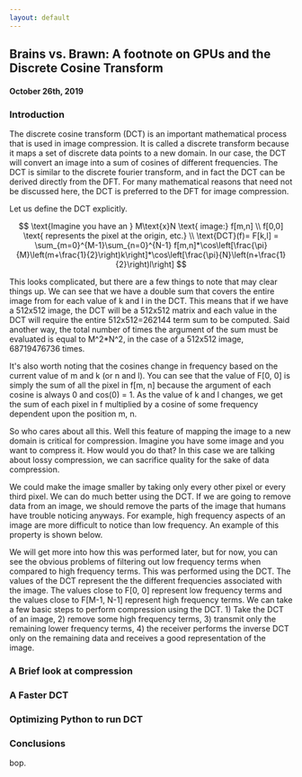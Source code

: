 ```yaml
---
layout: default
---
```

## Brains vs. Brawn: A footnote on GPUs and the Discrete Cosine Transform

#### October 26th, 2019

### Introduction

The discrete cosine transform (DCT) is an important mathematical process that is used in image compression. It is called a discrete transform because it maps a set of discrete data points to a new domain. In our case, the DCT will convert an image into a sum of cosines of different frequencies. The DCT is similar to the discrete fourier transform, and in fact the DCT can be derived directly from the DFT. For many mathematical reasons that need not be discussed here, the DCT is preferred to the DFT for image compression.

Let us define the DCT explicitly.


$$
\text{Imagine you have an } M\text{x}N \text{ image:} f[m,n]
\\
f[0,0] \text{ represents the pixel at the origin, etc.}
\\
\text{DCT}(f)= F[k,l] = \sum_{m=0}^{M-1}\sum_{n=0}^{N-1} f[m,n]*\cos\left[\frac{\pi}{M}\left(m+\frac{1}{2}\right)k\right]*\cos\left[\frac{\pi}{N}\left(n+\frac{1}{2}\right)l\right]
$$


This looks complicated, but there are a few things to note that may clear things up. We can see that we have a double sum that covers the entire image from for each value of k and l in the DCT. This means that if we have a 512x512 image, the DCT will be a 512x512 matrix and each value in the DCT will require the entire 512x512=262144 term sum to be computed. Said another way, the total number of times the argument of the sum must be evaluated is equal to M^2*N^2, in the case of a 512x512 image, 68719476736 times.

It's also worth noting that the cosines change in frequency based on the current value of m and k (or n and l). You can see that the value of F[0, 0] is simply the sum of all the pixel in f[m, n] because the argument of each cosine is always 0 and cos(0) = 1. As the value of k and l changes, we get the sum of each pixel in f multiplied by a cosine of some frequency dependent upon the position m, n.

So who cares about all this. Well this feature of mapping the image to a new domain is critical for compression. Imagine you have some image and you want to compress it. How would you do that? In this case we are talking about lossy compression, we can sacrifice quality for the sake of data compression.

We could make the image smaller by taking only every other pixel or every third pixel. We can do much better using the DCT. If we are going to remove data from an image, we should remove the parts of the image that humans have trouble noticing anyways. For example, high frequency aspects of an image are more difficult to notice than low frequency. An example of this property is shown below.



We will get more into how this was performed later, but for now, you can see the obvious problems of filtering out low frequency terms when compared to high frequency terms. This was performed using the DCT. The values of the DCT represent the the different frequencies associated with the image. The values close to F[0, 0] represent low frequency terms and the values close to F[M-1, N-1] represent high frequency terms. We can take a few basic steps to perform compression using the DCT. 1) Take the DCT of an image, 2) remove some high frequency terms, 3) transmit only the remaining lower frequency terms, 4) the receiver performs the inverse DCT only on the remaining data and receives a good representation of the image.

### A Brief look at compression



### A Faster DCT



### Optimizing Python to run DCT

### Conclusions

bop.

<script type="text/x-mathjax-config">
    MathJax.Hub.Config({
      tex2jax: {
        skipTags: ['script', 'noscript', 'style', 'textarea', 'pre'],
        inlineMath: [['$','$']]
      }
    });
</script>
<script src="https://cdn.mathjax.org/mathjax/latest/MathJax.js?config=TeX-AMS-MML_HTMLorMML" type="text/javascript"></script>
